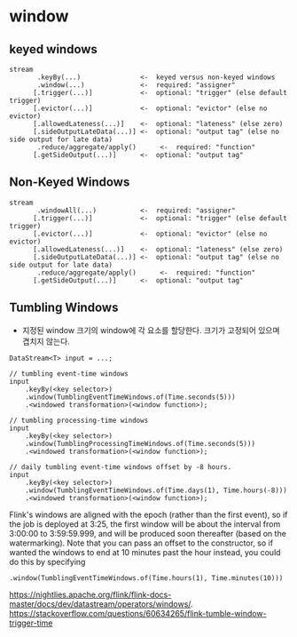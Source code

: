# window

## keyed windows
````
stream
       .keyBy(...)               <-  keyed versus non-keyed windows
       .window(...)              <-  required: "assigner"
      [.trigger(...)]            <-  optional: "trigger" (else default trigger)
      [.evictor(...)]            <-  optional: "evictor" (else no evictor)
      [.allowedLateness(...)]    <-  optional: "lateness" (else zero)
      [.sideOutputLateData(...)] <-  optional: "output tag" (else no side output for late data)
       .reduce/aggregate/apply()      <-  required: "function"
      [.getSideOutput(...)]      <-  optional: "output tag"
````

## Non-Keyed Windows
````
stream
       .windowAll(...)           <-  required: "assigner"
      [.trigger(...)]            <-  optional: "trigger" (else default trigger)
      [.evictor(...)]            <-  optional: "evictor" (else no evictor)
      [.allowedLateness(...)]    <-  optional: "lateness" (else zero)
      [.sideOutputLateData(...)] <-  optional: "output tag" (else no side output for late data)
       .reduce/aggregate/apply()      <-  required: "function"
      [.getSideOutput(...)]      <-  optional: "output tag"
````

## Tumbling Windows
- 지정된 window 크기의 window에 각 요소를 할당한다. 크기가 고정되어 있으며 겹치지 않는다.
````
DataStream<T> input = ...;

// tumbling event-time windows
input
    .keyBy(<key selector>)
    .window(TumblingEventTimeWindows.of(Time.seconds(5)))
    .<windowed transformation>(<window function>);

// tumbling processing-time windows
input
    .keyBy(<key selector>)
    .window(TumblingProcessingTimeWindows.of(Time.seconds(5)))
    .<windowed transformation>(<window function>);

// daily tumbling event-time windows offset by -8 hours.
input
    .keyBy(<key selector>)
    .window(TumblingEventTimeWindows.of(Time.days(1), Time.hours(-8)))
    .<windowed transformation>(<window function>);
````

Flink's windows are aligned with the epoch (rather than the first event), so if the job is deployed at 3:25, the first window will be about the interval from 3:00:00 to 3:59:59.999, and will be produced soon thereafter (based on the watermarking).
Note that you can pass an offset to the constructor, so if wanted the windows to end at 10 minutes past the hour instead, you could do this by specifying
````
.window(TumblingEventTimeWindows.of(Time.hours(1), Time.minutes(10)))
````
https://nightlies.apache.org/flink/flink-docs-master/docs/dev/datastream/operators/windows/. 
https://stackoverflow.com/questions/60634265/flink-tumble-window-trigger-time
